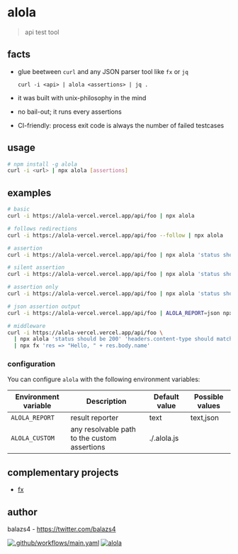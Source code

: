 
# alola

> api test tool 

## facts

- glue beetween `curl` and any JSON parser tool like `fx` or `jq`

  `curl -i <api> | alola <assertions> | jq .`
- it was built with unix-philosophy in the mind
- no bail-out; it runs every assertions
- CI-friendly: process exit code is always the number of failed testcases

## usage

```bash
# npm install -g alola
curl -i <url> | npx alola [assertions]
```

## examples

```bash
# basic
curl -i https://alola-vercel.vercel.app/api/foo | npx alola

# follows redirections
curl -i https://alola-vercel.vercel.app/api/foo --follow | npx alola

# assertion
curl -i https://alola-vercel.vercel.app/api/foo | npx alola 'status should be 200' 'headers.content-type should match json' 'body.name should be friend'

# silent assertion
curl -i https://alola-vercel.vercel.app/api/foo | npx alola 'status should be 200' 2>/dev/null

# assertion only
curl -i https://alola-vercel.vercel.app/api/foo | npx alola 'status should be 200' 1>/dev/null

# json assertion output
curl -i https://alola-vercel.vercel.app/api/foo | ALOLA_REPORT=json npx alola 'status should be 200' 1>/dev/null

# middleware
curl -i https://alola-vercel.vercel.app/api/foo \
  | npx alola 'status should be 200' 'headers.content-type should match json' \
  | npx fx 'res => "Hello, " + res.body.name'
```

### configuration

You can configure `alola` with the following environment variables:

| Environment variable | Description                                  | Default value | Possible values |
| -------------------- | -------------------------------------------- | ------------- | --------------- |
| `ALOLA_REPORT`       | result reporter                              | text          | text,json       |
| `ALOLA_CUSTOM`       | any resolvable path to the custom assertions | ./.alola.js   |                 |

## complementary projects

- [fx](https://github.com/antonmedv/fx)

## author

balazs4 - https://twitter.com/balazs4

[![.github/workflows/main.yaml](https://github.com/balazs4/alola/workflows/.github/workflows/main.yaml/badge.svg)](https://github.com/balazs4/alola/actions?query=workflow%3A.github%2Fworkflows%2Fmain.yaml+branch%3Amaster) [![alola](https://img.shields.io/npm/v/alola?logo=node.js)](https://www.npmjs.com/package/alola)
